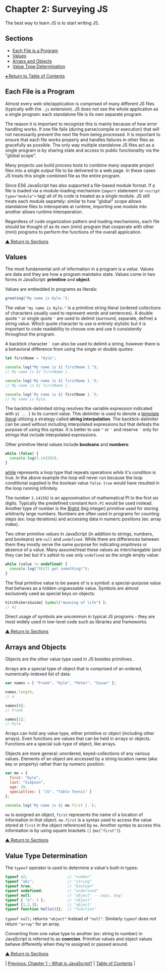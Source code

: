 # Chapter 2: Surveying JS
The best way to learn JS is to start writing JS.

## Sections
* [Each File is a Program](#each-file-is-a-program)
* [Values](#values)
* [Arrays and Objects](#arrays-and-objects)
* [Value Type Determination](#value-type-determination)

[◂ Return to Table of Contents](../README.md)

## Each File is a Program
Almost every web site/application is comprised of many different JS files (typically with the `.js` extension). JS does not see the whole application as a single program: each standalone file is its own separate program.

The reason it is important to recognize this is mainly because of how error handling works. If one file fails (during parse/compile or execution) that will not necessarily prevent the next file from being processed. It is important to ensure that each file works properly and handles failures in other files as gracefully as possible. The only way multiple standalone JS files act as a single program is by sharing state and access to public functionality via the "global scope".

Many projects use build process tools to combine many separate project files into a single output file to be delivered to a web page. In these cases JS treats this single combined file as the entire program.

Since ES6 JavaScript has also supported a file-based module format. If a file is loaded via a module-loading mechanism (`import` statement or `<script type="module">` tag) all of its code is treated as a single module. JS still treats each module separtely: similar to how "global" scope allows standalone files to interoperate at runtime, importing one module into another allows runtime interoperation.

Regardless of code organization pattern and loading mechanisms, each file should be thought of as its own (mini) program that cooperate with other (mini) programs to perform the functions of the overall application.

[▲ Return to Sections](#sections)

## Values
The most fundamental unit of information in a program is a _value_. Values are data and they are how a program maintains state. Values come in two forms in JavaScript: **primitive** and **object**.

Values are embedded in programs as literals:
```javascript
greeting("My name is Kyle.");
```

The value `"my name is Kyle."` is a primitive string literal (ordered collections of characters usually used to represent words and sentences). A double quote `"` or single quote `'` are used to _delimit_ (surround, separate, define) a string value. Which quote character to use is entirely stylistic but it is important to code readability to choose one and use it consistently throughout the program.

A backtick character `` ` `` can also be used to delimit a string, however there is a behavioral difference from using the single or double quotes:
```javascript
let firstName = "Kyle";

console.log("My name is ${ firstName }.");
// My name is ${ firstName }.

console.log('My name is ${ firstName }.');
// My name is ${ firstName }.

console.log(`My name is ${ firstName }.`);
// My name is Kyle.
```

The backtick-delimited string resolves the variable expression indicated with `${ .. }` to its current value. This delimiter is used to denote a [template literal](https://developer.mozilla.org/en-US/docs/Web/JavaScript/Reference/Template_literals) utilizing a strategy called **string interpolation**. The backtick-delimiter can be used without including interpolated expressions but that defeats the purpose of using this syntax. It is better to use `"` or `'` and reserve `` ` `` only for strings that include interpolated expressions.

Other primitive literal values include **booleans** and **numbers**:
```javascript
while (false) {
  console.log(3.141592);
}
```

[while](https://developer.mozilla.org/en-US/docs/Web/JavaScript/Reference/Statements/while) represents a loop type that repeats operations _while_ it's condition is true. In the above example the loop will never run because the loop conditional supplied is the boolean value `false`. `true` would have resulted in the loop running infinitely.

The number `3.141592` is an approximation of mathematical PI to the first six digits. Typically the predefined constant `Math.PI` would be used instead. Another type of number is the [BigInt](https://developer.mozilla.org/en-US/docs/Web/JavaScript/Reference/Global_Objects/BigInt) (big integer) primitive used for storing arbitrarily large numbers. Numbers are often used in programs for counting steps (ex: loop iterations) and accessing data in numeric positions (ex: array index).

Two other _primitive values_ in JavaScript (in addition to strings, numbers, and booleans) are `null` and `undefined`. While there are differences between them they mostly serve the same purpose for indicating _emptiness_ or absence of a value. Many assume/treat these values as interchangable (and they can be) but it's safest to use only `undefined` as the single empty value:

```javascript
while (value != undefined) {
  console.log("Still got something!");
}
```

The final primitive value to be aware of is a symbol: a special-purpose value that behaves as a hidden unguessable value. Symbols are almost exclusively used as special keys on objects:

```javascript
hitchhikersGuide[ Symbol("meaning of life") ];
// 42
```

Direct usage of symbols are uncommon in typical JS programs - they are most widely used in low-level code such as libraries and frameworks.

[▲ Return to Sections](#sections)

## Arrays and Objects
Objects are the other value type used in JS besides primitives.

Arrays are a special type of object that is comprised of an ordered, numerically-indexed list of data:

```javascript
var names = [ "Frank", "Kyle", "Peter", "Susan" ];

names.length;
// 4

names[0];
// Frank

names[1];
// Kyle
```

Arrays can hold any value type, either primitive or object (including other arrays). Even functions are values that can be held in arrays or objects. Functions are a special sub-type of object, like arrays.

Objects are more general: unordered, keyed-collections of any various values. Elements of an object are accessed by a string location name (aka: key or property) rather than by numeric position:

```javascript
var me = {
  first: "Kyle",
  last: "Simpson",
  age: 39,
  specialties: [ "JS", "Table Tennis" ]
};

console.log(`My name is ${ me.first }.`);
```

`me` is assigned an object, `first` represents the name of a location of information in that object. `me.first` is a syntax used to access the value stored at `first` in the object referenced by `me`. Another syntax to access this information is by using square brackets `[]` (`me["first"]`).

[▲ Return to Sections](#sections)

## Value Type Determination
The `typeof` operator is used to determine a value's built-in types:

```javascript
typeof 42;                  // "number"
typeof "abc";               // "string"
typeof true;                // "boolean"
typeof undefined;           // "undefined"
typeof null;                // "object" -- oops, bug!
typeof { "a": 1 };          // "object"
typeof [1,2,3];             // "object"
typeof function hello(){};  // "function"
```

`typeof null;` returns `"object"` instead of `"null"`. Similarly `typeof` does not return `"array"` for an array.

Converting from one value type to another (ex: string to number) in JavaScript is referred to as **coercion**. Primitive values and object values behave differently when they're assigned or passed around.

[▲ Return to Sections](#sections)

| [Previous: Chapter 1 - What is JavaScript?](../01/README.md) | [Table of Contents](../README.md#table-of-contents) |
